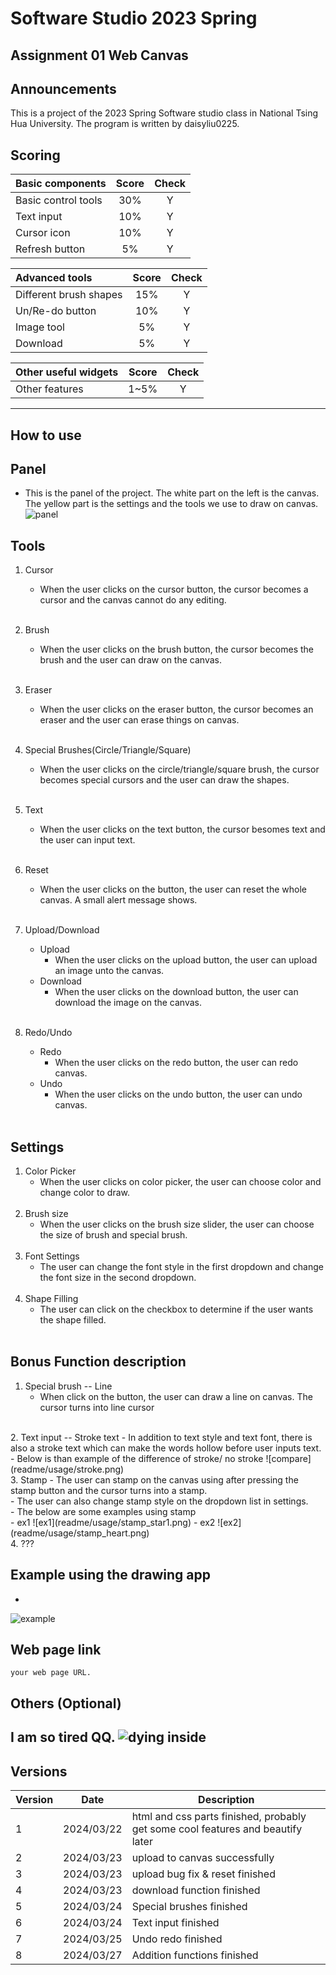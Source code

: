 # Software Studio 2023 Spring
## Assignment 01 Web Canvas

## Announcements
This is a project of the 2023 Spring Software studio class in National Tsing Hua University.
The program is written by daisyliu0225.

## Scoring

| **Basic components**                             | **Score** | **Check** |
| :----------------------------------------------- | :-------: | :-------: |
| Basic control tools                              | 30%       | Y         |
| Text input                                       | 10%       | Y         |
| Cursor icon                                      | 10%       | Y         |
| Refresh button                                   | 5%        | Y         |

| **Advanced tools**                               | **Score** | **Check** |
| :----------------------------------------------- | :-------: | :-------: |
| Different brush shapes                           | 15%       | Y         |
| Un/Re-do button                                  | 10%       | Y         |
| Image tool                                       | 5%        | Y         |
| Download                                         | 5%        | Y         |

| **Other useful widgets**                         | **Score** | **Check** |
| :----------------------------------------------- | :-------: | :-------: |
| Other features                                   | 1~5%      | Y         |

---

## How to use
Panel
-
- This is the panel of the project. The white part on the left is the canvas. The yellow part is the settings and the tools we use to draw on canvas.
![panel](readme/panel.png)<br>

Tools
-
1. Cursor
   - When the user clicks on the cursor button, the cursor becomes a cursor and the canvas cannot do any editing.<br><br>
   
2. Brush
   - When the user clicks on the brush button, the cursor becomes the brush and the user can draw on the canvas.<br><br>
   
3. Eraser
   - When the user clicks on the eraser button, the cursor becomes an eraser and the user can erase things on canvas.<br><br>

4. Special Brushes(Circle/Triangle/Square)
   - When the user clicks on the circle/triangle/square brush, the cursor becomes special cursors and the user can draw the shapes.<br><br>
   
5. Text
   - When the user clicks on the text button, the cursor besomes text and the user can input text.<br><br>
   
6. Reset
   - When the user clicks on the button, the user can reset the whole canvas. A small alert message shows.<br><br>
   
7. Upload/Download
   - Upload
     - When the user clicks on the upload button, the user can upload an image unto the canvas.
   - Download
     - When the user clicks on the download button, the user can download the image on the canvas.<br><br>
     
8. Redo/Undo
   - Redo
     - When the user clicks on the redo button, the user can redo canvas.
   - Undo
     - When the user clicks on the undo button, the user can undo canvas.<br><br>

Settings
-
1. Color Picker
   - When the user clicks on color picker, the user can choose color and change color to draw.
<br><br>
2. Brush size
   - When the user clicks on the brush size slider, the user can choose the size of brush and special brush.
<br><br>
3. Font Settings
   - The user can change the font style in the first dropdown and change the font size in the second dropdown.
<br><br>
4. Shape Filling
   - The user can click on the checkbox to determine if the user wants the shape filled.
<br><br>

## Bonus Function description
1. Special brush -- Line
   - When click on the button, the user can draw a line on canvas. The cursor turns into line cursor
<br>
2. Text input -- Stroke text
   - In addition to text style and text font, there is also a stroke text which can make the words hollow before user inputs text.
   - Below is than example of the difference of stroke/ no stroke
     ![compare](readme/usage/stroke.png)
<br>
3. Stamp
   - The user can stamp on the canvas using after pressing the stamp button and the cursor turns into a stamp.<br>
   - The user can also change stamp style on the dropdown list in settings.<br>
   - The below are some examples using stamp <br>
   - ex1 ![ex1](readme/usage/stamp_star1.png)
   - ex2 ![ex2](readme/usage/stamp_heart.png)
<br>
4. ???


## Example using the drawing app
-
![example](readme/usage/tools/example.png)<br>

## Web page link

    your web page URL.

## Others (Optional)

I am so tired QQ.
![dying inside](readme/dying_inside.png)
---

## Versions
| Version | Date | Description |
|---|---|---|
|1|2024/03/22|html and css parts finished, probably get some cool features and beautify later|
|2|2024/03/23|upload to canvas successfully|
|3|2024/03/23|upload bug fix & reset finished|
|4|2024/03/23|download function finished|
|5|2024/03/24|Special brushes finished|
|6|2024/03/24|Text input finished|
|7|2024/03/25|Undo redo finished|
|8|2024/03/27|Addition functions finished|
